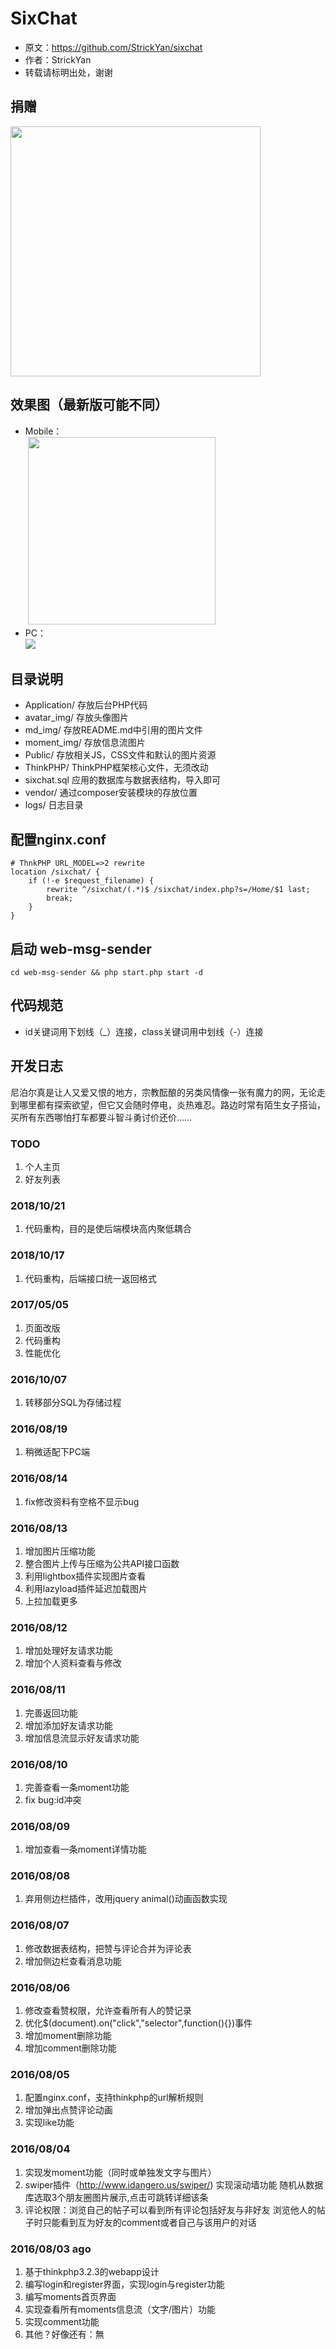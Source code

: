 # SixChat
* 原文：https://github.com/StrickYan/sixchat
* 作者：StrickYan
* 转载请标明出处，谢谢

## 捐赠
  <img src="https://raw.githubusercontent.com/StrickYan/sixchat/master/md_img/IMG_0238.jpg" width="400px" />

## 效果图（最新版可能不同）

* Mobile：  
  <img src="https://raw.githubusercontent.com/StrickYan/sixchat/master/md_img/mobile.png" width="300px" />
* PC：  
  ![](https://raw.githubusercontent.com/StrickYan/sixchat/master/md_img/pc.png)  

## 目录说明

* Application/ 存放后台PHP代码
* avatar_img/ 存放头像图片
* md_img/ 存放README.md中引用的图片文件
* moment_img/ 存放信息流图片
* Public/ 存放相关JS，CSS文件和默认的图片资源
* ThinkPHP/ ThinkPHP框架核心文件，无须改动
* sixchat.sql 应用的数据库与数据表结构，导入即可
* vendor/ 通过composer安装模块的存放位置
* logs/ 日志目录

## 配置nginx.conf

```
# ThnkPHP URL_MODEL=>2 rewrite
location /sixchat/ {
    if (!-e $request_filename) {
        rewrite ^/sixchat/(.*)$ /sixchat/index.php?s=/Home/$1 last;
        break;
    }
}
```

## 启动 web-msg-sender
```
cd web-msg-sender && php start.php start -d
```

## 代码规范

* id关键词用下划线（_）连接，class关键词用中划线（-）连接

## 开发日志

尼泊尔真是让人又爱又恨的地方，宗教酝酿的另类风情像一张有魔力的网，无论走到哪里都有探索欲望，但它又会随时停电，炎热难忍。路边时常有陌生女子搭讪，买所有东西哪怕打车都要斗智斗勇讨价还价……

### TODO

1. 个人主页
2. 好友列表

### 2018/10/21
1. 代码重构，目的是使后端模块高内聚低耦合


### 2018/10/17
1. 代码重构，后端接口统一返回格式

### 2017/05/05

1. 页面改版
2. 代码重构
3. 性能优化

### 2016/10/07

1. 转移部分SQL为存储过程

### 2016/08/19

1. 稍微适配下PC端

### 2016/08/14
1. fix修改资料有空格不显示bug

### 2016/08/13
1. 增加图片压缩功能
2. 整合图片上传与压缩为公共API接口函数
3. 利用lightbox插件实现图片查看
4. 利用lazyload插件延迟加载图片
5. 上拉加载更多

### 2016/08/12
1. 增加处理好友请求功能
2. 增加个人资料查看与修改

### 2016/08/11
1. 完善返回功能
2. 增加添加好友请求功能
3. 增加信息流显示好友请求功能

### 2016/08/10
1. 完善查看一条moment功能
2. fix bug:id冲突

### 2016/08/09
1. 增加查看一条moment详情功能

### 2016/08/08
1. 弃用侧边栏插件，改用jquery animal()动画函数实现

### 2016/08/07
1. 修改数据表结构，把赞与评论合并为评论表
2. 增加侧边栏查看消息功能

### 2016/08/06
1. 修改查看赞权限，允许查看所有人的赞记录
2. 优化$(document).on("click","selector",function(){})事件
3. 增加moment删除功能
4. 增加comment删除功能

### 2016/08/05
1. 配置nginx.conf，支持thinkphp的url解析规则 
2. 增加弹出点赞评论动画
3. 实现like功能

### 2016/08/04
1. 实现发moment功能（同时或单独发文字与图片）
2. swiper插件（http://www.idangero.us/swiper/) 实现滚动墙功能 随机从数据库选取3个朋友圈图片展示,点击可跳转详细该条
3. 评论权限：浏览自己的帖子可以看到所有评论包括好友与非好友 浏览他人的帖子时只能看到互为好友的comment或者自己与该用户的对话

### 2016/08/03 ago
1. 基于thinkphp3.2.3的webapp设计
2. 编写login和register界面，实现login与register功能
3. 编写moments首页界面
4. 实现查看所有moments信息流（文字/图片）功能
5. 实现comment功能
6. 其他？好像还有：無
